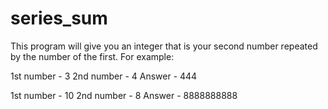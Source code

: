 # series_sum

This program will give you an integer that is your second number repeated by the number of the first.
For example:

1st number - 3
2nd number - 4
Answer - 444

1st number - 10
2nd number - 8
Answer - 8888888888
